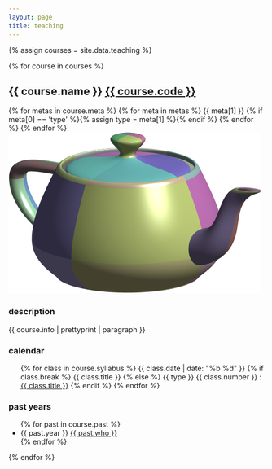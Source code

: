 ```yaml
---
layout: page
title: teaching
---
```


{% assign courses = site.data.teaching %}

{% for course in courses %}
<section class="course">
 
<h2>{{ course.name }} <a href="{{ course.url }}">{{ course.code }}</a></h2>

<div class="meta">
 {% for metas in course.meta %}
  {% for meta in metas %}
   <span>{{ meta[1] }}</span>
   {% if meta[0] == 'type' %}{% assign type = meta[1] %}{% endif %}
  {% endfor %}
 {% endfor %}
</div>

<img src="/assets/teapot.png" alt="Utah teapot" title="Utah teapot" />
<h3>description</h3>
{{ course.info | prettyprint | paragraph }}

<h3>calendar</h3>
 <ul class="calendar">
 {% for class in course.syllabus %}
   <li{% if class.break %} class="break"{% endif %}>
   <span class="date">{{ class.date | date: "%b %d" }}</span>
   <span class="title">
   {% if class.break %}
   {{ class.title }}
   {% else %}
   {{ type }} {{ class.number }} :
   <a href="/teaching/{{ course.slug }}/{{ type | downcase }}{{ class.number }}.html">{{ class.title }}</a>
   {% endif %}
   </span>
   </li>
 {% endfor %}
 </ul>

<h3>past years</h3>
 <ul class="past">
 {% for past in course.past %}
 <li>
  <span class="date">{{ past.year }}</span> 
  <span class="title"><a href="{{ past.url }}">{{ past.who }}</a></span>
 </li>
 {% endfor %}
 </ul>

</section>
{% endfor %}


